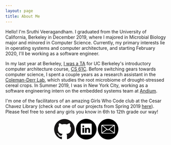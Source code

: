 ```yaml
---
layout: page
title: About Me
---
```


Hello! I'm Sruthi Veeragandham. I graduated from the University of California, Berkeley in December 2019, where I majored in Microbial Biology major and minored in Computer Science. Currently, my primary interests lie in operating systems and computer architecture, and starting February 2020, I'll be working as a software engineer.

In my last year at Berkeley, [I was a TA](/teaching) for UC Berkeley's introductory computer architecture course, [CS 61C](https://cs61c.org). Before switching gears towards computer science, I spent a couple years as a research assistant in the [Coleman-Derr Lab](https://pgec.berkeley.edu/coleman-derr-lab-0), which studies the root microbiome of drought-stressed cereal crops. In Summer 2019, I was in New York City, working as a software engineering intern on the embedded systems team at [Andium](https://andium.com). 

I'm one of the facilitators of an amazing Girls Who Code club at the Cesar Chavez Library (check out one of our projects from Spring 2019 [here](https://gwc-ca9717.github.io)). Please feel free to send any girls you know in 6th to 12th grade our way! 

<div align="center">
  <a href="https://github.com/sruthiveeragandham"><img src="github.png" width="64" style="display: inline-block"></a>
  <a href="https://www.linkedin.com/in/sruthi-veeragandham"><img src="linkedin.png" width="64" style="display: inline-block"></a>
  <a href="mailto:sruthiveeragandham@gmail.com"><img src="email.png" width="64" style="display: inline-block"></a>
</div>

